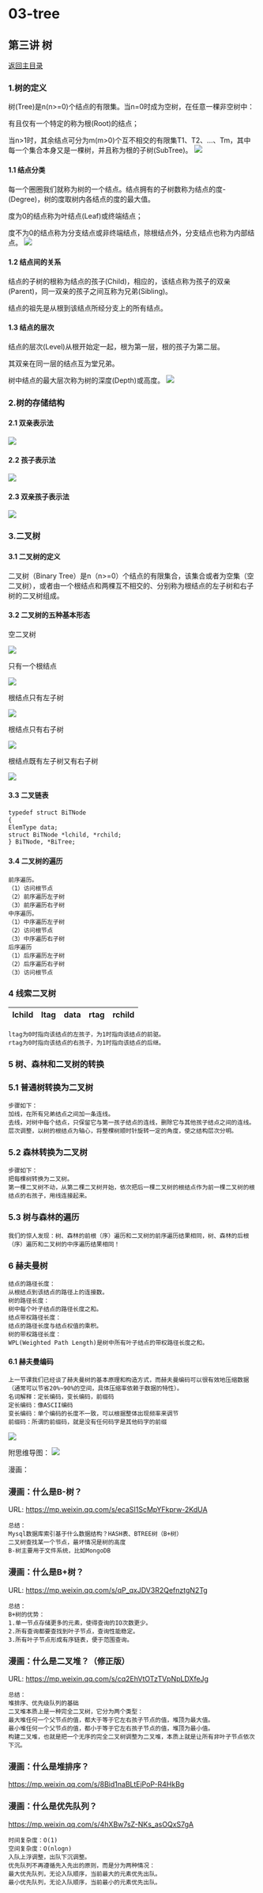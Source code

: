 # 03-tree

## 第三讲 树
[返回主目录](../README.md)

### 1.树的定义
树(Tree)是n(n>=0)个结点的有限集。当n=0时成为空树，在任意一棵非空树中：

有且仅有一个特定的称为根(Root)的结点；

当n>1时，其余结点可分为m(m>0)个互不相交的有限集T1、T2、...、Tm，其中每一个集合本身又是一棵树，并且称为根的子树(SubTree)。
![](src/main/resources/images/03-Tree.png)

#### 1.1 结点分类
每一个圈圈我们就称为树的一个结点。结点拥有的子树数称为结点的度-(Degree)，树的度取树内各结点的度的最大值。

度为0的结点称为叶结点(Leaf)或终端结点；

度不为0的结点称为分支结点或非终端结点，除根结点外，分支结点也称为内部结点。
![](src/main/resources/images/03-DegreeAndNode.png)

#### 1.2 结点间的关系
结点的子树的根称为结点的孩子(Child)，相应的，该结点称为孩子的双亲(Parent)，同一双亲的孩子之间互称为兄弟(Sibling)。

结点的祖先是从根到该结点所经分支上的所有结点。

#### 1.3 结点的层次
结点的层次(Level)从根开始定一起，根为第一层，根的孩子为第二层。

其双亲在同一层的结点互为堂兄弟。

树中结点的最大层次称为树的深度(Depth)或高度。
![](src/main/resources/images/03-LevelAndDepth.png)

### 2.树的存储结构

#### 2.1 双亲表示法
![](src/main/resources/images/03-Parents.png)

#### 2.2 孩子表示法
![](src/main/resources/images/03-Children.png)

#### 2.3 双亲孩子表示法
![](src/main/resources/images/03-ParentsAndChildren.png)

### 3.二叉树

#### 3.1 二叉树的定义
二叉树（Binary Tree）是n（n>=0）个结点的有限集合，该集合或者为空集（空二叉树），或者由一个根结点和两棵互不相交的、分别称为根结点的左子树和右子树的二叉树组成。

#### 3.2 二叉树的五种基本形态

空二叉树

![](src/main/resources/images/03-BinaryTree1.png)

只有一个根结点

![](src/main/resources/images/03-BinaryTree2.png)

根结点只有左子树

![](src/main/resources/images/03-BinaryTree3.png)

根结点只有右子树

![](src/main/resources/images/03-BinaryTree4.png)

根结点既有左子树又有右子树

![](src/main/resources/images/03-BinaryTree5.png)

#### 3.3 二叉链表
```cfml
typedef struct BiTNode
{
ElemType data;
struct BiTNode *lchild, *rchild;
} BiTNode, *BiTree;
```

#### 3.4 二叉树的遍历
    前序遍历。
    （1）访问根节点
    （2）前序遍历左子树
    （3）前序遍历右子树
    中序遍历。
    （1）中序遍历左子树
    （2）访问根节点
    （3）中序遍历右子树
    后序遍历
    （1）后序遍历左子树
    （2）后序遍历右子树
    （3）访问根节点


### 4 线索二叉树
lchild|ltag|data|rtag|rchild
---|---|---|---|---
    ltag为0时指向该结点的左孩子，为1时指向该结点的前驱。
    rtag为0时指向该结点的右孩子，为1时指向该结点的后继。

### 5 树、森林和二叉树的转换
### 5.1 普通树转换为二叉树
    步骤如下：
    加线，在所有兄弟结点之间加一条连线。
    去线，对树中每个结点，只保留它与第一孩子结点的连线，删除它与其他孩子结点之间的连线。
    层次调整，以树的根结点为轴心，将整棵树顺时针旋转一定的角度，使之结构层次分明。
### 5.2 森林转换为二叉树
    步骤如下：
    把每棵树转换为二叉树。
    第一棵二叉树不动，从第二棵二叉树开始，依次把后一棵二叉树的根结点作为前一棵二叉树的根结点的右孩子，用线连接起来。

### 5.3 树与森林的遍历
    我们的惊人发现：树、森林的前根（序）遍历和二叉树的前序遍历结果相同，树、森林的后根（序）遍历和二叉树的中序遍历结果相同！


### 6 赫夫曼树
    结点的路径长度：
    从根结点到该结点的路径上的连接数。
    树的路径长度：
    树中每个叶子结点的路径长度之和。
    结点带权路径长度：
    结点的路径长度与结点权值的乘积。
    树的带权路径长度：
    WPL(Weighted Path Length)是树中所有叶子结点的带权路径长度之和。

#### 6.1 赫夫曼编码
    上一节课我们已经谈了赫夫曼树的基本原理和构造方式，而赫夫曼编码可以很有效地压缩数据（通常可以节省20%~90%的空间，具体压缩率依赖于数据的特性）。
    名词解释：定长编码，变长编码，前缀码
    定长编码：像ASCII编码
    变长编码：单个编码的长度不一致，可以根据整体出现频率来调节
    前缀码：所谓的前缀码，就是没有任何码字是其他码字的前缀
![](src/main/resources/images/03-HuffmanString.png)

附思维导图：
![](src/main/resources/xmind/03-tree.png)

漫画：
### 漫画：什么是B-树？
URL:  https://mp.weixin.qq.com/s/ecaSI1ScMpYFkprw-2KdUA

    总结：
    Mysql数据库索引基于什么数据结构？HASH表、BTREE树（B+树）
    二叉树查找某一个节点，最坏情况是树的高度
    B-树主要用于文件系统，比如MongoDB


### 漫画：什么是B+树？
URL:  https://mp.weixin.qq.com/s/qP_qxJDV3R2QefnztgN2Tg

    总结：
    B+树的优势：
    1.单一节点存储更多的元素，使得查询的IO次数更少。
    2.所有查询都要查找到叶子节点，查询性能稳定。
    3.所有叶子节点形成有序链表，便于范围查询。


### 漫画：什么是二叉堆？（修正版）
URL:  https://mp.weixin.qq.com/s/cq2EhVtOTzTVpNpLDXfeJg

    总结：
    堆排序、优先级队列的基础
    二叉堆本质上是一种完全二叉树，它分为两个类型：
    最大堆任何一个父节点的值，都大于等于它左右孩子节点的值，堆顶为最大值。
    最小堆任何一个父节点的值，都小于等于它左右孩子节点的值，堆顶为最小值。
    构建二叉堆，也就是把一个无序的完全二叉树调整为二叉堆，本质上就是让所有非叶子节点依次下沉。

### 漫画：什么是堆排序？
https://mp.weixin.qq.com/s/8Bid1naBLtEjPoP-R4HkBg

### 漫画：什么是优先队列？
https://mp.weixin.qq.com/s/4hXBw7sZ-NKs_asOQxS7gA

    时间复杂度：O(1)
    空间复杂度：O(nlogn)
    入队上浮调整，出队下沉调整。
    优先队列不再遵循先入先出的原则，而是分为两种情况：
    最大优先队列，无论入队顺序，当前最大的元素优先出队。
    最小优先队列，无论入队顺序，当前最小的元素优先出队。
